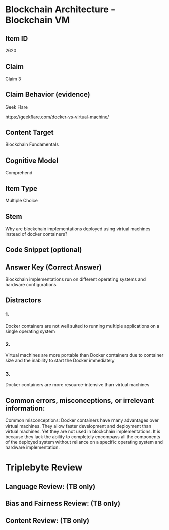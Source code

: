 # Blockchain Architecture - Blockchain VM

## Item ID
2620

## Claim
Claim 3

## Claim Behavior (evidence)
Geek Flare

https://geekflare.com/docker-vs-virtual-machine/ 

## Content Target
Blockchain Fundamentals

## Cognitive Model
Comprehend

## Item Type
Multiple Choice

## Stem
Why are blockchain implementations deployed using virtual machines instead of docker containers?

## Code Snippet (optional)

## Answer Key (Correct Answer)
Blockchain implementations run on different operating systems and hardware configurations

## Distractors
### 1.
Docker containers are not well suited to running multiple applications on a single operating system

### 2.
Virtual machines are more portable than Docker containers due to container size and the inability to start the Docker immediately

### 3.
Docker containers are more resource-intensive than virtual machines

## Common errors, misconceptions, or irrelevant information: 
Common misconceptions: Docker containers have many advantages over virtual machines. They allow faster development and deployment than virtual machines. Yet they are not used in blockchain implementations. It is because they lack the ability to completely encompass all the components of the deployed system without reliance on a specific operating system and hardware implementation.

# Triplebyte Review

## Language Review: (TB only)

## Bias and Fairness Review: (TB only)

## Content Review: (TB only)
